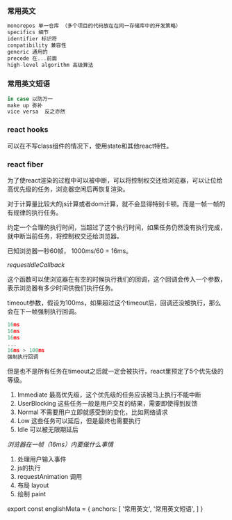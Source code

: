 ### 常用英文

``` js
monorepos 单一仓库 （多个项目的代码放在在同一存储库中的开发策略）
specifics 细节
identifier 标识符
conpatibility 兼容性
generic 通用的
precede 在...前面
high-level algorithm 高级算法
```

### 常用英文短语

``` js
in case 以防万一
make up 弥补
vice versa  反之亦然
```

### react hooks

可以在不写class组件的情况下，使用state和其他react特性。

### react fiber

为了使react渲染的过程中可以被中断，可以将控制权交还给浏览器，可以让位给高优先级的任务，浏览器空闲后再恢复渲染。

对于计算量比较大的js计算或者dom计算，就不会显得特别卡顿。而是一帧一帧的有规律的执行任务。

约定一个合理的执行时间，当超过了这个执行时间，如果任务仍然没有执行完成，就中断当前任务，将控制权交还给浏览器。

已知浏览器一秒60帧， 1000ms/60 = 16ms。

_requestIdleCallback_

这个函数可以使浏览器在有空的时候执行我们的回调，这个回调会传入一个参数，表示浏览器有多少时间供我们执行任务。

timeout参数，假设为100ms，如果超过这个timeout后，回调还没被执行，那么会在下一帧强制执行回调。

``` js
16ms
16ms
16ms
...
16ms > 100ms
强制执行回调
```

但是也不是所有任务在timeout之后就一定会被执行，react里预定了5个优先级的等级。

1. Immediate 最高优先级，这个优先级的任务应该被马上执行不能中断
1. UserBlocking 这些任务一般是用户交互的结果，需要即使得到反馈
1. Normal 不需要用户立即就感受到的变化，比如网络请求
1. Low 这些任务可以延后，但是最终也需要执行
1. Idle 可以被无限期延后

_浏览器在一帧（16ms）内要做什么事情_

1. 处理用户输入事件
1. js的执行
1. requestAnimation 调用
1. 布局 layout
1. 绘制 paint







export const englishMeta = {
  anchors: [
    '常用英文',
    '常用英文短语',
  ]
}